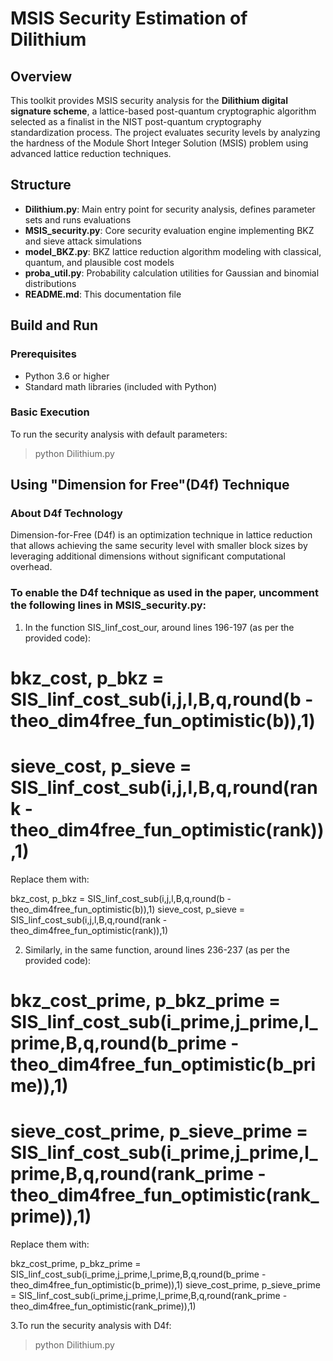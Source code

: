 # MSIS Security Estimation of Dilithium

## Overview

This toolkit provides MSIS security analysis for the **Dilithium digital signature scheme**, a lattice-based post-quantum cryptographic algorithm selected as a finalist in the NIST post-quantum cryptography standardization process. The project evaluates security levels by analyzing the hardness of the Module Short Integer Solution (MSIS) problem using advanced lattice reduction techniques.

## Structure

- **Dilithium.py**: Main entry point for security analysis, defines parameter sets and runs evaluations
- **MSIS_security.py**: Core security evaluation engine implementing BKZ and sieve attack simulations  
- **model_BKZ.py**: BKZ lattice reduction algorithm modeling with classical, quantum, and plausible cost models
- **proba_util.py**: Probability calculation utilities for Gaussian and binomial distributions
- **README.md**: This documentation file

## Build and Run

### Prerequisites
- Python 3.6 or higher
- Standard math libraries (included with Python)

### Basic Execution
To run the security analysis with default parameters:
> python Dilithium.py


## Using "Dimension for Free"(D4f) Technique

###  About D4f Technology
Dimension-for-Free (D4f) is an optimization technique in lattice reduction that allows achieving the same security level with smaller block sizes by leveraging additional dimensions without significant computational overhead.

###  To enable the D4f technique as used in the paper, uncomment the following lines in MSIS_security.py:

1. In the function SIS_linf_cost_our, around lines 196-197 (as per the provided code):

# bkz_cost, p_bkz = SIS_linf_cost_sub(i,j,l,B,q,round(b - theo_dim4free_fun_optimistic(b)),1)
# sieve_cost, p_sieve = SIS_linf_cost_sub(i,j,l,B,q,round(rank - theo_dim4free_fun_optimistic(rank)),1)

Replace them with:

bkz_cost, p_bkz = SIS_linf_cost_sub(i,j,l,B,q,round(b - theo_dim4free_fun_optimistic(b)),1)
sieve_cost, p_sieve = SIS_linf_cost_sub(i,j,l,B,q,round(rank - theo_dim4free_fun_optimistic(rank)),1)

2. Similarly, in the same function, around lines 236-237 (as per the provided code):

# bkz_cost_prime, p_bkz_prime = SIS_linf_cost_sub(i_prime,j_prime,l_prime,B,q,round(b_prime - theo_dim4free_fun_optimistic(b_prime)),1)
# sieve_cost_prime, p_sieve_prime = SIS_linf_cost_sub(i_prime,j_prime,l_prime,B,q,round(rank_prime - theo_dim4free_fun_optimistic(rank_prime)),1)

Replace them with:

bkz_cost_prime, p_bkz_prime = SIS_linf_cost_sub(i_prime,j_prime,l_prime,B,q,round(b_prime - theo_dim4free_fun_optimistic(b_prime)),1)
sieve_cost_prime, p_sieve_prime = SIS_linf_cost_sub(i_prime,j_prime,l_prime,B,q,round(rank_prime - theo_dim4free_fun_optimistic(rank_prime)),1)

3.To run the security analysis with D4f:
>python Dilithium.py

